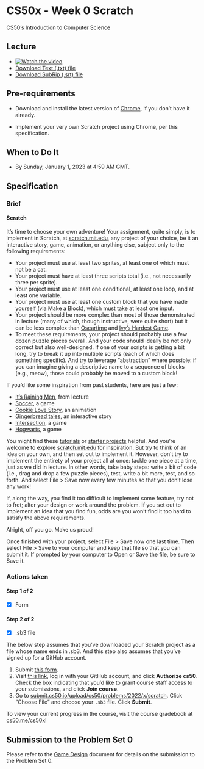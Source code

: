 # CS50x - Week 0 Scratch

CS50’s Introduction to Computer Science

## Lecture

- [![Watch the video](https://img.youtube.com/vi/1tnj3UCkuxU/0.jpg)](https://youtu.be/1tnj3UCkuxU)
- [Download Text (.txt) file](assets/transcript/lecture0-en.txt)
- [Download SubRip (.srt) file](assets/subtitle/lecture0-en.srt)

## Pre-requirements

- Download and install the latest version of [Chrome][12], if you don’t have it
  already.

- Implement your very own Scratch project using Chrome, per this specification.

## When to Do It

- By Sunday, January 1, 2023 at 4:59 AM GMT.

## Specification

### Brief

#### Scratch

It’s time to choose your own adventure! Your assignment, quite simply, is to
implement in Scratch, at [scratch.mit.edu][1], any project of your choice, be it
an interactive story, game, animation, or anything else, subject only to the
following requirements:

- Your project must use at least two sprites, at least one of which must not
  be a cat.
- Your project must have at least three scripts total (i.e., not necessarily
  three per sprite).
- Your project must use at least one conditional, at least one loop, and at
  least one variable.
- Your project must use at least one custom block that you have made yourself
  (via Make a Block), which must take at least one input.
- Your project should be more complex than most of those demonstrated in
  lecture (many of which, though instructive, were quite short) but it can be
  less complex than [Oscartime][2] and [Ivy’s Hardest Game][3].
- To meet these requirements, your project should probably use a few dozen
  puzzle pieces overall. And your code should ideally be not only correct but
  also well-designed. If one of your scripts is getting a bit long, try to break
  it up into multiple scripts (each of which does something specific). And try
  to leverage “abstraction” where possible: if you can imagine giving a
  descriptive name to a sequence of blocks (e.g., meow), those could probably
  be moved to a custom block!

If you’d like some inspiration from past students, here are just a few:

- [It’s Raining Men][4], from lecture
- [Soccer][5], a game
- [Cookie Love Story][6], an animation
- [Gingerbread tales][7], an interactive story
- [Intersection][8], a game
- [Hogwarts][9], a game

You might find these [tutorials][10] or [starter projects][11] helpful. And
you’re welcome to explore [scratch.mit.edu][1] for inspiration. But try to
think of an idea on your own, and then set out to implement it. However, don’t
try to implement the entirety of your project all at once: tackle one piece at
a time, just as we did in lecture. In other words, take baby steps: write a
bit of code (i.e., drag and drop a few puzzle pieces), test, write a bit more,
test, and so forth. And select File > Save now every few minutes so that you
don’t lose any work!

If, along the way, you find it too difficult to implement some feature, try not
to fret; alter your design or work around the problem. If you set out to
implement an idea that you find fun, odds are you won’t find it too hard to
satisfy the above requirements.

Alright, off you go. Make us proud!

Once finished with your project, select File > Save now one last time. Then
select File > Save to your computer and keep that file so that you can submit
it. If prompted by your computer to Open or Save the file, be sure to Save it.

### Actions taken

#### Step 1 of 2

- [x] Form

#### Step 2 of 2

- [x] .sb3 file

The below step assumes that you’ve downloaded your Scratch project as a file
whose name ends in .sb3. And this step also assumes that you’ve signed up for a
GitHub account.

1. Submit
   [this form](https://forms.cs50.io/755f67a3-052d-44af-8d16-b0209fa4dafb).
2. Visit
   [this link](https://submit.cs50.io/invites/9770b67479384c4d8c37790779e466d9),
   log in with your GitHub account, and click **Authorize cs50**. Check the box
   indicating that you’d like to grant course staff access to your submissions,
   and click **Join course**.
3. Go to
   [submit.cs50.io/upload/cs50/problems/2022/x/scratch](https://submit.cs50.io/upload/cs50/problems/2022/x/scratch). Click “Choose File” and choose your `.sb3` file. Click **Submit**.

To view your current progress in the course, visit the course gradebook at
[cs50.me/cs50x](https://cs50.me/cs50x)!

## Submission to the Problem Set 0

Please refer to the [Game Design][13] document for details on the submission to
the Problem Set 0.

[1]: https://scratch.mit.edu/
[2]: https://scratch.mit.edu/projects/277537196
[3]: https://scratch.mit.edu/projects/326129433
[4]: https://scratch.mit.edu/projects/37412/
[5]: https://scratch.mit.edu/projects/37413/
[6]: https://scratch.mit.edu/projects/26329196/
[7]: https://scratch.mit.edu/projects/277536784/
[8]: https://scratch.mit.edu/projects/75390754/
[9]: https://scratch.mit.edu/projects/422258685
[10]: https://scratch.mit.edu/projects/editor/?tutorial=all
[11]: https://scratch.mit.edu/starter-projects
[12]: https://www.google.com/chrome/
[13]: https://github.com/sebastienrousseau/CS50x/blob/main/Week%200/GameDesign.md
